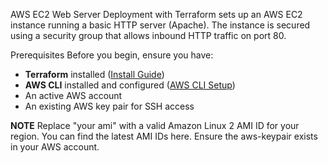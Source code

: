AWS EC2 Web Server Deployment with Terraform
sets up an AWS EC2 instance running a basic HTTP server (Apache). The instance is secured using a security group that allows inbound HTTP traffic on port 80.

Prerequisites
Before you begin, ensure you have:
- **Terraform** installed ([Install Guide](https://learn.hashicorp.com/tutorials/terraform/install-cli))
- **AWS CLI** installed and configured ([AWS CLI Setup](https://docs.aws.amazon.com/cli/latest/userguide/install-cliv2.html))
- An active AWS account
- An existing AWS key pair for SSH access

**NOTE**
Replace "your ami" with a valid Amazon Linux 2 AMI ID for your region. You can find the latest AMI IDs here.
Ensure the aws-keypair exists in your AWS account.
